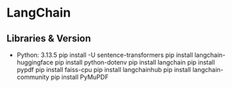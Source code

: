 # LangChain

## Libraries & Version

- Python:  3.13.5
pip install -U sentence-transformers
pip install langchain-huggingface
pip install python-dotenv
pip install langchain
pip install pypdf
pip install faiss-cpu
pip install langchainhub
pip install langchain-community
pip install PyMuPDF